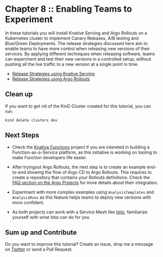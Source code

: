 # Chapter 8 :: Enabling Teams to Experiment

In these tutorials you will install Knative Serving and Argo Rollouts on a Kubernetes cluster to implement Canary Releases, A/B testing and Blue/Green Deployments. The release strategies discussed here aim to enable teams to have more control when releasing new versions of their services. By applying different techniques when releasing software, teams can experiment and test their new versions in a controlled setup, without pushing all the live traffic to a new version at a single point in time. 

- [Release Strategies using Knative Serving](knative/README.md)
- [Release Strategies using Argo Rollouts](argo-rollouts/README.md)


## Clean up

If you want to get rid of the KinD Cluster created for this tutorial, you can run:

```
kind delete clusters dev
```

## Next Steps

- Check the [Knative Functions](https://knative.dev/docs/functions/) project if you are intereted in building a Function-as-a-Service platform, as this initiative is working on tooling to make Function developers life easier.

- After tryingout Argo Rollouts, the next step is to create an example end-to-end showing the flow of Argo CD to Argo Rollouts. This requires to create a repository that contains your Rollouts definitions. Check the [FAQ section on the Argo Projects](https://argo-rollouts.readthedocs.io/en/latest/FAQ/) for more details about their integration.

- Experiment with more complex examples using `AnalysisTemplates` and `AnalysisRuns` as this feature helps teams to deploy new versions with more confident. 

- As both projects can work with a Service Mesh like [Istio](https://istio.io/), familiarize yourself with what Istio can do for you. 

## Sum up and Contribute


Do you want to improve this tutorial? Create an issue, drop me a message on [Twitter](https://twitter.com/salaboy) or send a Pull Request.